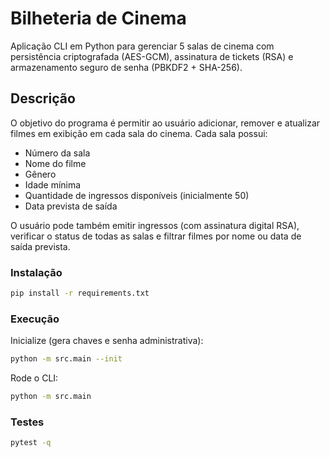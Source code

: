 
# Bilheteria de Cinema

Aplicação CLI em Python para gerenciar 5 salas de cinema com persistência criptografada (AES-GCM),
assinatura de tickets (RSA) e armazenamento seguro de senha (PBKDF2 + SHA-256).

## Descrição

O objetivo do programa é permitir ao usuário adicionar, remover e atualizar filmes em exibição em cada sala do cinema.
Cada sala possui:

* Número da sala
* Nome do filme
* Gênero
* Idade mínima
* Quantidade de ingressos disponíveis (inicialmente 50)
* Data prevista de saída

O usuário pode também emitir ingressos (com assinatura digital RSA), verificar o status de todas as salas e filtrar filmes por nome ou data de saída prevista.

### Instalação
```bash
pip install -r requirements.txt
```

### Execução
Inicialize (gera chaves e senha administrativa):
```bash
python -m src.main --init
```

Rode o CLI:
```bash
python -m src.main
```

### Testes
```bash
pytest -q
```
